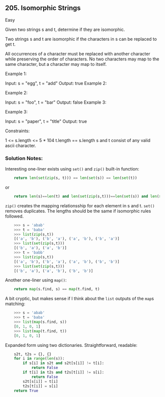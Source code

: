 ## 205. Isomorphic Strings
Easy

Given two strings s and t, determine if they are isomorphic.

Two strings s and t are isomorphic if the characters in s can be replaced to get t.

All occurrences of a character must be replaced with another character while preserving the order of characters. No two characters may map to the same character, but a character may map to itself.

Example 1:

Input: s = "egg", t = "add"
Output: true
Example 2:

Example 2:

Input: s = "foo", t = "bar"
Output: false
Example 3:

Example 3:

Input: s = "paper", t = "title"
Output: true

Constraints:

1 <= s.length <= 5 * 104
t.length == s.length
s and t consist of any valid ascii character.

### Solution Notes:
Interesting one-liner exists using `set()` and `zip()` built-in function:
```py
    return len(set(zip(s, t))) == len(set(s)) == len(set(t))
```
or
```py
    return len(s)==len(t) and len(set(zip(s,t)))==len(set(s)) and len(set(s))==len(set(t))
```
`zip()` creates the mapping relationsship for each element in s and t. `set()` removes duplicates. The lengths should be the same if isomorphic rules followed.
```py
    >>> s = 'abab'
    >>> t = 'baba'
    >>> list(zip(s,t))
    [('a', 'b'), ('b', 'a'), ('a', 'b'), ('b', 'a')]
    >>> list(set(zip(s,t)))
    [('b', 'a'), ('a', 'b')]
    >>> t = 'babb'
    >>> list(zip(s,t))
    [('a', 'b'), ('b', 'a'), ('a', 'b'), ('b', 'b')]
    >>> list(set(zip(s,t)))
    [('b', 'a'), ('a', 'b'), ('b', 'b')]
```


Another one-liner using `map()`:
```py
    return map(s.find, s) == map(t.find, t)
```
A bit cryptic, but makes sense if I think about the `list` outputs of the `map`s matching:
```py
    >>> s = 'abab'
    >>> t = 'baba'
    >>> list(map(s.find, s))
    [0, 1, 0, 1]
    >>> list(map(t.find, t))
    [0, 1, 0, 1]
```


Expanded form using two dictionaries. Straightforward, readable:
```py
    s2t, t2s = {}, {}
    for i in range(len(s)):
        if s[i] in s2t and s2t[s[i]] != t[i]:
            return False
        if t[i] in t2s and t2s[t[i]] != s[i]:
            return False
        s2t[s[i]] = t[i]
        t2s[t[i]] = s[i]
    return True
```

